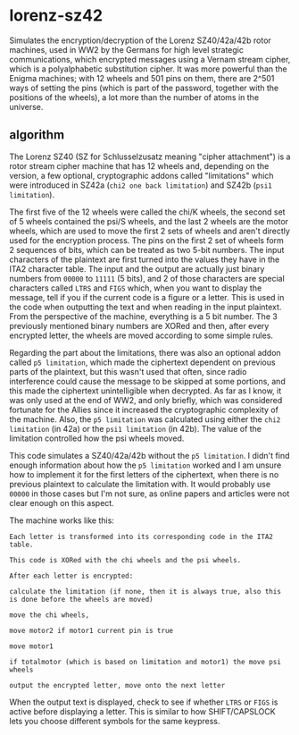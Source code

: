 # lorenz-sz42
Simulates the encryption/decryption of the Lorenz SZ40/42a/42b rotor machines, used in WW2 by the Germans for high level strategic communications, which encrypted messages using a Vernam stream cipher, which is a polyalphabetic substitution cipher. It was more powerful than the Enigma machines; with 12 wheels and 501 pins on them, there are 2^501 ways of setting the pins (which is part of the password, together with the positions of the wheels), a lot more than the number of atoms in the universe.

## algorithm
The Lorenz SZ40 (SZ for Schlusselzusatz meaning "cipher attachment") is a rotor stream cipher machine that has 12 wheels and, depending on the version, a few optional, cryptographic addons called "limitations" which were introduced in SZ42a (`chi2 one back limitation`) and SZ42b (`psi1 limitation`).

The first five of the 12 wheels were called the chi/K wheels, the second set of 5 wheels contained the psi/S wheels, and the last 2 wheels are the motor wheels, which are used to move the first 2 sets of wheels and aren't directly used for the encryption process. The pins on the first 2 set of wheels form 2 sequences of bits, which can be treated as two 5-bit numbers. The input characters of the plaintext are first turned into the values they have in the ITA2 character table. The input and the output are actually just binary numbers from `00000` to `11111` (5 bits), and 2 of those characters are special characters called `LTRS` and `FIGS` which, when you want to display the message, tell if you if the current code is a figure or a letter. This is used in the code when outputting the text and when reading in the input plaintext. From the perspective of the machine, everything is a 5 bit number. The 3 previously mentioned binary numbers are XORed and then, after every encrypted letter, the wheels are moved according to some simple rules.

Regarding the part about the limitations, there was also an optional addon called `p5 limitation`, which made the ciphertext dependent on previous parts of the plaintext, but this wasn't used that often, since radio interference could cause the message to be skipped at some portions, and this made the ciphertext unintelligible when decrypted. As far as I know, it was only used at the end of WW2, and only briefly, which was considered fortunate for the Allies since it increased the cryptographic complexity of the machine. Also, the `p5 limitation` was calculated using either the `chi2 limitation` (in 42a) or the `psi1 limitation` (in 42b). The value of the limitation controlled how the psi wheels moved.

This code simulates a SZ40/42a/42b without the `p5 limitation`. I didn't find enough information about how the `p5 limitation` worked and I am unsure how to implement it for the first letters of the ciphertext, when there is no previous plaintext to calculate the limitation with. It would probably use `00000` in those cases but I'm not sure, as online papers and articles were not clear enough on this aspect.

The machine works like this:

    Each letter is transformed into its corresponding code in the ITA2 table.

    This code is XORed with the chi wheels and the psi wheels.

    After each letter is encrypted: 

    calculate the limitation (if none, then it is always true, also this is done before the wheels are moved)

    move the chi wheels,

    move motor2 if motor1 current pin is true

    move motor1

    if totalmotor (which is based on limitation and motor1) the move psi wheels

    output the encrypted letter, move onto the next letter

When the output text is displayed, check to see if whether `LTRS` or `FIGS` is active before displaying a letter. This is similar to how SHIFT/CAPSLOCK lets you choose different symbols for the same keypress.

